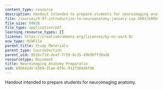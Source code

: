 ```yaml
---
content_type: resource
description: Handout intended to prepare students for neuroimaging anatomy.
file: /courses/9-97-introduction-to-neuroanatomy-january-iap-2003/b90642deb5b931ae6f0c91273844bf00_neuroimaging_anatomy_preparation.pdf
file_size: 69838
file_type: application/pdf
learning_resource_types: []
license: https://creativecommons.org/licenses/by-nc-sa/4.0/
ocw_type: OCWFile
parent_title: Study Materials
parent_type: CourseSection
parent_uid: 851bcf1d-deaf-7759-8c35-49b90ff38ad8
resourcetype: Document
title: Neuroimaging Anatomy Preparatio
uid: b90642de-b5b9-31ae-6f0c-91273844bf00
---
```

Handout intended to prepare students for neuroimaging anatomy.